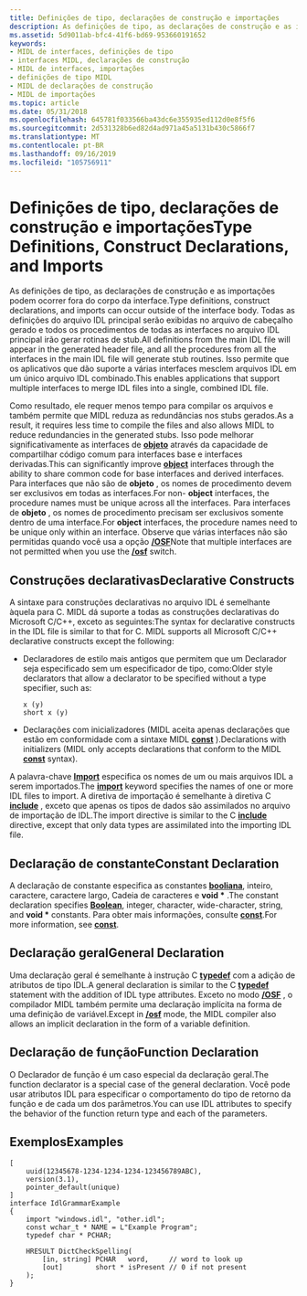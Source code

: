 ```yaml
---
title: Definições de tipo, declarações de construção e importações
description: As definições de tipo, as declarações de construção e as importações podem ocorrer fora do corpo da interface.
ms.assetid: 5d9011ab-bfc4-41f6-bd69-953660191652
keywords:
- MIDL de interfaces, definições de tipo
- interfaces MIDL, declarações de construção
- MIDL de interfaces, importações
- definições de tipo MIDL
- MIDL de declarações de construção
- MIDL de importações
ms.topic: article
ms.date: 05/31/2018
ms.openlocfilehash: 645781f033566ba43dc6e355935ed112d0e8f5f6
ms.sourcegitcommit: 2d531328b6ed82d4ad971a45a5131b430c5866f7
ms.translationtype: MT
ms.contentlocale: pt-BR
ms.lasthandoff: 09/16/2019
ms.locfileid: "105756911"
---
```

# <a name="type-definitions-construct-declarations-and-imports"></a><span data-ttu-id="bb83a-109">Definições de tipo, declarações de construção e importações</span><span class="sxs-lookup"><span data-stu-id="bb83a-109">Type Definitions, Construct Declarations, and Imports</span></span>

<span data-ttu-id="bb83a-110">As definições de tipo, as declarações de construção e as importações podem ocorrer fora do corpo da interface.</span><span class="sxs-lookup"><span data-stu-id="bb83a-110">Type definitions, construct declarations, and imports can occur outside of the interface body.</span></span> <span data-ttu-id="bb83a-111">Todas as definições do arquivo IDL principal serão exibidas no arquivo de cabeçalho gerado e todos os procedimentos de todas as interfaces no arquivo IDL principal irão gerar rotinas de stub.</span><span class="sxs-lookup"><span data-stu-id="bb83a-111">All definitions from the main IDL file will appear in the generated header file, and all the procedures from all the interfaces in the main IDL file will generate stub routines.</span></span> <span data-ttu-id="bb83a-112">Isso permite que os aplicativos que dão suporte a várias interfaces mesclem arquivos IDL em um único arquivo IDL combinado.</span><span class="sxs-lookup"><span data-stu-id="bb83a-112">This enables applications that support multiple interfaces to merge IDL files into a single, combined IDL file.</span></span>

<span data-ttu-id="bb83a-113">Como resultado, ele requer menos tempo para compilar os arquivos e também permite que MIDL reduza as redundâncias nos stubs gerados.</span><span class="sxs-lookup"><span data-stu-id="bb83a-113">As a result, it requires less time to compile the files and also allows MIDL to reduce redundancies in the generated stubs.</span></span> <span data-ttu-id="bb83a-114">Isso pode melhorar significativamente as interfaces de [**objeto**](object.md) através da capacidade de compartilhar código comum para interfaces base e interfaces derivadas.</span><span class="sxs-lookup"><span data-stu-id="bb83a-114">This can significantly improve [**object**](object.md) interfaces through the ability to share common code for base interfaces and derived interfaces.</span></span> <span data-ttu-id="bb83a-115">Para interfaces que não são de **objeto** , os nomes de procedimento devem ser exclusivos em todas as interfaces.</span><span class="sxs-lookup"><span data-stu-id="bb83a-115">For non- **object** interfaces, the procedure names must be unique across all the interfaces.</span></span> <span data-ttu-id="bb83a-116">Para interfaces de **objeto** , os nomes de procedimento precisam ser exclusivos somente dentro de uma interface.</span><span class="sxs-lookup"><span data-stu-id="bb83a-116">For **object** interfaces, the procedure names need to be unique only within an interface.</span></span> <span data-ttu-id="bb83a-117">Observe que várias interfaces não são permitidas quando você usa a opção [**/OSF**](-osf.md)</span><span class="sxs-lookup"><span data-stu-id="bb83a-117">Note that multiple interfaces are not permitted when you use the [**/osf**](-osf.md) switch.</span></span>

## <a name="declarative-constructs"></a><span data-ttu-id="bb83a-118">Construções declarativas</span><span class="sxs-lookup"><span data-stu-id="bb83a-118">Declarative Constructs</span></span>

<span data-ttu-id="bb83a-119">A sintaxe para construções declarativas no arquivo IDL é semelhante àquela para C. MIDL dá suporte a todas as construções declarativas do Microsoft C/C++, exceto as seguintes:</span><span class="sxs-lookup"><span data-stu-id="bb83a-119">The syntax for declarative constructs in the IDL file is similar to that for C. MIDL supports all Microsoft C/C++ declarative constructs except the following:</span></span>

-   <span data-ttu-id="bb83a-120">Declaradores de estilo mais antigos que permitem que um Declarador seja especificado sem um especificador de tipo, como:</span><span class="sxs-lookup"><span data-stu-id="bb83a-120">Older style declarators that allow a declarator to be specified without a type specifier, such as:</span></span>

    ``` syntax
    x (y) 
    short x (y)
    ```

-   <span data-ttu-id="bb83a-121">Declarações com inicializadores (MIDL aceita apenas declarações que estão em conformidade com a sintaxe MIDL [**const**](const.md) ).</span><span class="sxs-lookup"><span data-stu-id="bb83a-121">Declarations with initializers (MIDL only accepts declarations that conform to the MIDL [**const**](const.md) syntax).</span></span>

<span data-ttu-id="bb83a-122">A palavra-chave [**Import**](import.md) especifica os nomes de um ou mais arquivos IDL a serem importados.</span><span class="sxs-lookup"><span data-stu-id="bb83a-122">The [**import**](import.md) keyword specifies the names of one or more IDL files to import.</span></span> <span data-ttu-id="bb83a-123">A diretiva de importação é semelhante à diretiva C [**include**](include.md) , exceto que apenas os tipos de dados são assimilados no arquivo de importação de IDL.</span><span class="sxs-lookup"><span data-stu-id="bb83a-123">The import directive is similar to the C [**include**](include.md) directive, except that only data types are assimilated into the importing IDL file.</span></span>

## <a name="constant-declaration"></a><span data-ttu-id="bb83a-124">Declaração de constante</span><span class="sxs-lookup"><span data-stu-id="bb83a-124">Constant Declaration</span></span>

<span data-ttu-id="bb83a-125">A declaração de constante especifica as constantes [**booliana**](boolean.md), inteiro, caractere, caractere largo, Cadeia de caracteres e **void \*** .</span><span class="sxs-lookup"><span data-stu-id="bb83a-125">The constant declaration specifies [**Boolean**](boolean.md), integer, character, wide-character, string, and **void \*** constants.</span></span> <span data-ttu-id="bb83a-126">Para obter mais informações, consulte [**const**](const.md).</span><span class="sxs-lookup"><span data-stu-id="bb83a-126">For more information, see [**const**](const.md).</span></span>

## <a name="general-declaration"></a><span data-ttu-id="bb83a-127">Declaração geral</span><span class="sxs-lookup"><span data-stu-id="bb83a-127">General Declaration</span></span>

<span data-ttu-id="bb83a-128">Uma declaração geral é semelhante à instrução C [**typedef**](typedef.md) com a adição de atributos de tipo IDL.</span><span class="sxs-lookup"><span data-stu-id="bb83a-128">A general declaration is similar to the C [**typedef**](typedef.md) statement with the addition of IDL type attributes.</span></span> <span data-ttu-id="bb83a-129">Exceto no modo [**/OSF**](-osf.md) , o compilador MIDL também permite uma declaração implícita na forma de uma definição de variável.</span><span class="sxs-lookup"><span data-stu-id="bb83a-129">Except in [**/osf**](-osf.md) mode, the MIDL compiler also allows an implicit declaration in the form of a variable definition.</span></span>

## <a name="function-declaration"></a><span data-ttu-id="bb83a-130">Declaração de função</span><span class="sxs-lookup"><span data-stu-id="bb83a-130">Function Declaration</span></span>

<span data-ttu-id="bb83a-131">O Declarador de função é um caso especial da declaração geral.</span><span class="sxs-lookup"><span data-stu-id="bb83a-131">The function declarator is a special case of the general declaration.</span></span> <span data-ttu-id="bb83a-132">Você pode usar atributos IDL para especificar o comportamento do tipo de retorno da função e de cada um dos parâmetros.</span><span class="sxs-lookup"><span data-stu-id="bb83a-132">You can use IDL attributes to specify the behavior of the function return type and each of the parameters.</span></span>

## <a name="examples"></a><span data-ttu-id="bb83a-133">Exemplos</span><span class="sxs-lookup"><span data-stu-id="bb83a-133">Examples</span></span>

``` syntax
[ 
    uuid(12345678-1234-1234-1234-123456789ABC), 
    version(3.1), 
    pointer_default(unique) 
] 
interface IdlGrammarExample 
{ 
    import "windows.idl", "other.idl"; 
    const wchar_t * NAME = L"Example Program"; 
    typedef char * PCHAR; 
 
    HRESULT DictCheckSpelling( 
        [in, string] PCHAR   word,     // word to look up 
        [out]        short * isPresent // 0 if not present 
    ); 
}
```

 

 




